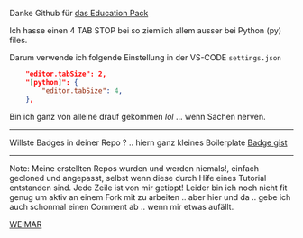 Danke Github für [das Education Pack](https://education.github.com/pack)

Ich hasse einen 4 TAB STOP bei so ziemlich allem ausser bei Python (py) files. 

Darum verwende ich folgende Einstellung in der VS-CODE `settings.json`


```json
    "editor.tabSize": 2,
    "[python]": {
        "editor.tabSize": 4,
    },    
```

Bin ich ganz von alleine drauf gekommen *lol* ... wenn Sachen nerven.

---

Willste Badges in deiner Repo ? .. hiern ganz kleines Boilerplate
[Badge gist](https://gist.github.com/oje-edu/d11d332f9cdf2c6674a558ca9517328f)

---
Note:
Meine erstellten Repos wurden und werden niemals!, einfach gecloned und angepasst, selbst wenn diese durch Hife eines Tutorial entstanden sind. Jede Zeile ist von mir getippt!
Leider bin ich noch nicht fit genug um aktiv an einem Fork mit zu arbeiten .. aber hier und da .. gebe ich auch schonmal einen Comment ab .. wenn mir etwas aufällt.


[WEIMAR](https://www.youtube.com/watch?v=_cxn2tb1WEM)
